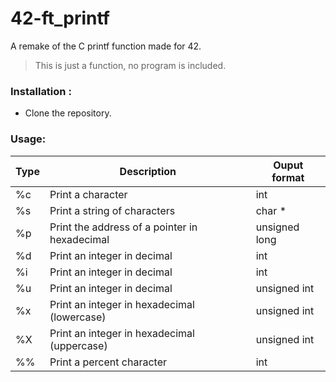 # 42-ft_printf
A remake of the C printf function made for 42.
> This is just a function, no program is included.

### Installation :
- Clone the repository.

### Usage:
|Type|Description|Ouput format|
|---------|---|-----------|
|%c|Print a character|int|
|%s|Print a string of characters|char *|
|%p|Print the address of a pointer in hexadecimal|unsigned long|
|%d|Print an integer in decimal|int|
|%i|Print an integer in decimal|int|
|%u|Print an integer in decimal|unsigned int|
|%x|Print an integer in hexadecimal (lowercase)|unsigned int|
|%X|Print an integer in hexadecimal (uppercase)|unsigned int|
|%%|Print a percent character|int|
